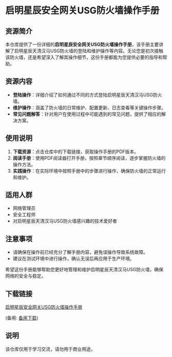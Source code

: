 # 启明星辰安全网关USG防火墙操作手册

## 资源简介

本仓库提供了一份详细的**启明星辰安全网关USG防火墙操作手册**，该手册主要讲解了启明星辰天清汉马USG防火墙的登陆和维护操作等内容。无论您是初次接触该防火墙，还是希望深入了解其操作细节，这份手册都能为您提供必要的指导和帮助。

## 资源内容

- **登陆操作**：详细介绍了如何通过不同的方式登陆启明星辰天清汉马USG防火墙。
- **维护操作**：涵盖了防火墙的日常维护、配置更新、日志查看等关键操作步骤。
- **常见问题解答**：针对用户在使用过程中可能遇到的常见问题，提供了相应的解决方案。

## 使用说明

1. **下载资源**：点击仓库中的下载链接，获取操作手册的PDF版本。
2. **阅读手册**：使用PDF阅读器打开手册，按照章节顺序阅读，逐步掌握防火墙的操作方法。
3. **实践操作**：在实际环境中按照手册中的步骤进行操作，确保防火墙的正常运行和维护。

## 适用人群

- 网络管理员
- 安全工程师
- 对启明星辰天清汉马USG防火墙感兴趣的技术爱好者

## 注意事项

- 请确保在操作前已经充分了解手册内容，避免误操作导致系统故障。
- 建议在测试环境中进行操作，确认无误后再应用于生产环境。

希望这份手册能够帮助您更好地管理和维护启明星辰天清汉马USG防火墙，确保网络的安全与稳定。

## 下载链接
[启明星辰安全网关USG防火墙操作手册](https://pan.quark.cn/s/a5c01650405e) 

(备用: [备用下载](https://pan.baidu.com/s/1rijSrPVHduJgyHmRDeJOXg?pwd=1234))

## 说明

该仓库仅用于学习交流，请勿用于商业用途。
